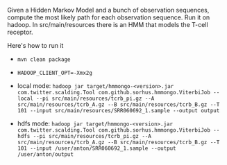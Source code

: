 Given a Hidden Markov Model and a bunch of observation sequences, compute the most likely path for each observation sequence. Run it on hadoop. In src/main/resources there is an HMM that models the T-cell receptor.

Here's how to run it

* `mvn clean package`
* `HADOOP_CLIENT_OPT=-Xmx2g`

* local mode:
`hadoop jar target/hmmongo-<version>.jar com.twitter.scalding.Tool com.github.sorhus.hmmongo.ViterbiJob --local --pi src/main/resources/tcrb_pi.gz --A src/main/resources/tcrb_A.gz --B src/main/resources/tcrb_B.gz --T 101 --input src/main/resources/SRR060692_1.sample --output output`

* hdfs mode:
`hadoop jar target/hmmongo-<version>.jar com.twitter.scalding.Tool com.github.sorhus.hmmongo.ViterbiJob --hdfs --pi src/main/resources/tcrb_pi.gz --A src/main/resources/tcrb_A.gz --B src/main/resources/tcrb_B.gz --T 101 --input /user/anton/SRR060692_1.sample --output /user/anton/output`
